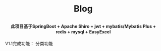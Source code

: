 <p align="center"></p>
<h1 align="center" style="margin: 30px 0 30px; font-weight: bold;">Blog</h1>
<h4 align="center">此项目基于SpringBoot + Apache Shiro + jwt + mybatis/Mybatis Plus + redis + mysql + EasyExcel</h4>


V1.1完成功能：
分类功能
